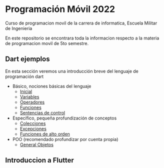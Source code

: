 # Programación Móvil 2022

Curso de programacion movil de la carrera de informatica, Escuela Militar de Ingenieria

En este repositorio se encontrara toda la informacion respecto a la materia de programacion movil de 5to semestre.

## Dart ejemplos

En esta sección veremos una introducción breve del lenguaje de programación dart

* Básico, nociones básicas del lenguaje
    * [Inicial]()
    * [Variables](https://github.com/Alvardud/Programacion-Movil-EMI-I2022/blob/main/dart/variables.dart)
    * [Operadores](https://github.com/Alvardud/Programacion-Movil-EMI-I2022/blob/main/dart/operadores.dart)
    * [Funciones](https://github.com/Alvardud/Programacion-Movil-EMI-I2022/blob/main/dart/funciones.dart)
    * [Sentencias de control](https://github.com/Alvardud/Programacion-Movil-EMI-I2022/blob/main/dart/sentencias_control.dart)
* Específico, pequeña profundización de conceptos
    * [Colecciones]()
    * [Excepciones]()
    * [Funciones de alto orden]()
* POO (recomendado profundizar por cuenta propia)
    * [General Objetos]()

## Introduccion a Flutter